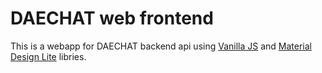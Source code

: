 # DAECHAT web frontend

This is a webapp for DAECHAT backend api using [Vanilla JS](http://vanilla-js.com/) and [Material Design Lite](https://getmdl.io/) libries.
